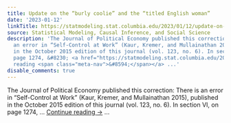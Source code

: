 ```yaml
---
title: Update on the “burly coolie” and the “titled English woman”
date: '2023-01-12'
linkTitle: https://statmodeling.stat.columbia.edu/2023/01/12/update-on-the-burly-coolie-and-the-titled-english-woman/
source: Statistical Modeling, Causal Inference, and Social Science
description: 'The Journal of Political Economy published this correction: There is
  an error in “Self-Control at Work” (Kaur, Kremer, and Mullainathan 2015), published
  in the October 2015 edition of this journal (vol. 123, no. 6). In section VI, on
  page 1274, &#8230; <a href="https://statmodeling.stat.columbia.edu/2023/01/12/update-on-the-burly-coolie-and-the-titled-english-woman/">Continue
  reading <span class="meta-nav">&#8594;</span></a> ...'
disable_comments: true
---
```

The Journal of Political Economy published this correction: There is an error in “Self-Control at Work” (Kaur, Kremer, and Mullainathan 2015), published in the October 2015 edition of this journal (vol. 123, no. 6). In section VI, on page 1274, &#8230; <a href="https://statmodeling.stat.columbia.edu/2023/01/12/update-on-the-burly-coolie-and-the-titled-english-woman/">Continue reading <span class="meta-nav">&#8594;</span></a> ...